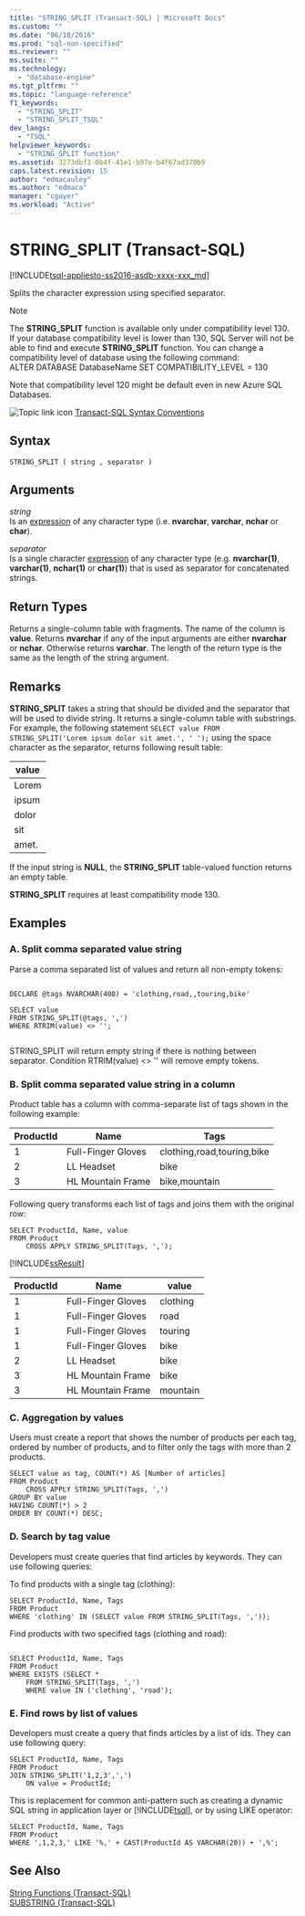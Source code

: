 ```yaml
---
title: "STRING_SPLIT (Transact-SQL) | Microsoft Docs"
ms.custom: ""
ms.date: "06/10/2016"
ms.prod: "sql-non-specified"
ms.reviewer: ""
ms.suite: ""
ms.technology: 
  - "database-engine"
ms.tgt_pltfrm: ""
ms.topic: "language-reference"
f1_keywords: 
  - "STRING_SPLIT"
  - "STRING_SPLIT_TSQL"
dev_langs: 
  - "TSQL"
helpviewer_keywords: 
  - "STRING_SPLIT function"
ms.assetid: 3273dbf3-0b4f-41e1-b97e-b4f67ad370b9
caps.latest.revision: 15
author: "edmacauley"
ms.author: "edmaca"
manager: "cguyer"
ms.workload: "Active"
---
```

# STRING_SPLIT (Transact-SQL)
[!INCLUDE[tsql-appliesto-ss2016-asdb-xxxx-xxx_md](../../includes/tsql-appliesto-ss2016-asdb-xxxx-xxx-md.md)]

  Splits the character expression using specified separator.  
  
> [!NOTE]  
>  The **STRING_SPLIT** function is available only under compatibility level 130. If your database compatibility level is lower than 130, SQL Server will not be able to find and execute **STRING_SPLIT** function. You can change a compatibility level of database using the following command:  
> ALTER DATABASE DatabaseName SET COMPATIBILITY_LEVEL = 130  
>   
>  Note that compatibility level 120 might be default even in new Azure SQL Databases.  
  
 ![Topic link icon](../../database-engine/configure-windows/media/topic-link.gif "Topic link icon") [Transact-SQL Syntax Conventions](../../t-sql/language-elements/transact-sql-syntax-conventions-transact-sql.md)  
  
## Syntax  
  
```  
STRING_SPLIT ( string , separator )  
```  
  
## Arguments  
 *string*  
 Is an [expression](../../t-sql/language-elements/expressions-transact-sql.md) of any character type (i.e. **nvarchar**, **varchar**, **nchar** or **char**).  
  
 *separator*  
 Is a single character [expression](../../t-sql/language-elements/expressions-transact-sql.md) of any character type (e.g. **nvarchar(1)**, **varchar(1)**, **nchar(1)** or **char(1)**) that is used as separator for concatenated strings.  
  
## Return Types  
 Returns a single-column table with fragments. The name of the column is **value**. Returns **nvarchar** if any of the input arguments are either **nvarchar** or **nchar**. Otherwise returns **varchar**. The length of the return type is the same as the length of the string argument.  
  
## Remarks  
 **STRING_SPLIT** takes a string that should be divided and the separator that will be used to divide string. It returns a single-column table with substrings. For example, the following  statement `SELECT value FROM STRING_SPLIT('Lorem ipsum dolor sit amet.', ' ');` using the space character as the separator, returns following result table:  
  
|value|  
|-----------|  
|Lorem|  
|ipsum|  
|dolor|  
|sit|  
|amet.|  
  
 If the input string is **NULL**, the **STRING_SPLIT** table-valued function returns an empty table.  
  
 **STRING_SPLIT** requires at least compatibility mode 130.  
  
## Examples  
  
### A. Split comma separated value string  
 Parse a comma separated list of values and return all non-empty tokens:  
  
```  
  
DECLARE @tags NVARCHAR(400) = 'clothing,road,,touring,bike'  
  
SELECT value  
FROM STRING_SPLIT(@tags, ',')  
WHERE RTRIM(value) <> '';  
  
```  
  
 STRING_SPLIT will return empty string if there is nothing between separator. Condition RTRIM(value) <> '' will remove empty tokens.  
  
### B. Split comma separated value string in a column  
 Product table has a column with comma-separate list of tags shown in the following example:  
  
|ProductId|Name|Tags|  
|---------------|----------|----------|  
|1|Full-Finger Gloves|clothing,road,touring,bike|  
|2|LL Headset|bike|  
|3|HL Mountain Frame|bike,mountain|  
  
 Following query transforms each list of tags and joins them with the original row:  
  
```  
SELECT ProductId, Name, value  
FROM Product  
    CROSS APPLY STRING_SPLIT(Tags, ',');  
```  
  
 [!INCLUDE[ssResult](../../includes/ssresult-md.md)]  
  
|ProductId|Name|value|  
|---------------|----------|-----------|  
|1|Full-Finger Gloves|clothing|  
|1|Full-Finger Gloves|road|  
|1|Full-Finger Gloves|touring|  
|1|Full-Finger Gloves|bike|  
|2|LL Headset|bike|  
|3|HL Mountain Frame|bike|  
|3|HL Mountain Frame|mountain|  
  
### C. Aggregation by values  
 Users must create a report that shows the number of products per each tag, ordered by number of products, and to filter only the tags with more than 2 products.  
  
```  
SELECT value as tag, COUNT(*) AS [Number of articles]  
FROM Product  
    CROSS APPLY STRING_SPLIT(Tags, ',')  
GROUP BY value  
HAVING COUNT(*) > 2  
ORDER BY COUNT(*) DESC;  
```  
  
### D. Search by tag value  
 Developers must create queries that find articles by keywords. They can use following queries:  
  
 To find products with a single tag (clothing):  
  
```  
SELECT ProductId, Name, Tags  
FROM Product  
WHERE 'clothing' IN (SELECT value FROM STRING_SPLIT(Tags, ','));  
```  
  
 Find products with two specified tags (clothing and road):  
  
```  
  
SELECT ProductId, Name, Tags  
FROM Product  
WHERE EXISTS (SELECT *  
    FROM STRING_SPLIT(Tags, ',')  
    WHERE value IN ('clothing', 'road');  
```  
  
### E. Find rows by list of values  
 Developers must create a query that finds articles by a list of ids. They can use following query:  
  
```  
SELECT ProductId, Name, Tags  
FROM Product  
JOIN STRING_SPLIT('1,2,3',',')   
    ON value = ProductId;  
```  
  
 This is replacement for common anti-pattern such as creating a dynamic SQL string in application layer or [!INCLUDE[tsql](../../includes/tsql-md.md)], or by using LIKE operator:  
  
```  
SELECT ProductId, Name, Tags  
FROM Product  
WHERE ',1,2,3,' LIKE '%,' + CAST(ProductId AS VARCHAR(20)) + ',%';  
```  
  
## See Also  
 [String Functions &#40;Transact-SQL&#41;](../../t-sql/functions/string-functions-transact-sql.md)   
 [SUBSTRING &#40;Transact-SQL&#41;](../../t-sql/functions/substring-transact-sql.md)  
  
  
